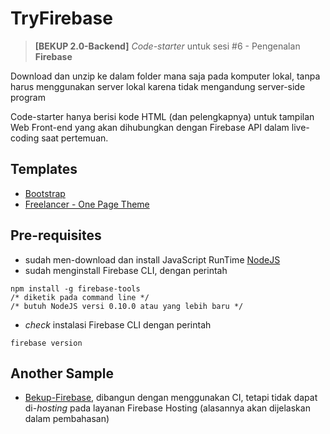 # TryFirebase
>**[BEKUP 2.0-Backend]** *Code-starter* untuk sesi #6 - Pengenalan **Firebase**

Download dan unzip ke dalam folder mana saja pada komputer lokal, tanpa harus menggunakan server lokal karena tidak mengandung server-side program

Code-starter hanya berisi kode HTML (dan pelengkapnya) untuk tampilan Web Front-end yang akan dihubungkan dengan Firebase API dalam live-coding saat pertemuan.

## Templates
* [Bootstrap](http://getbootstrap.com/)
* [Freelancer - One Page Theme](https://startbootstrap.com/template-overviews/freelancer/)

## Pre-requisites
* sudah men-download dan install JavaScript RunTime [NodeJS](https://nodejs.org/en/)
* sudah menginstall Firebase CLI, dengan perintah 
```
npm install -g firebase-tools
/* diketik pada command line */
/* butuh NodeJS versi 0.10.0 atau yang lebih baru */
```
* *check* instalasi Firebase CLI dengan perintah
```
firebase version
```

## Another Sample
* [Bekup-Firebase](https://github.com/sofyanthayf/bekup-firebase), dibangun dengan menggunakan CI, tetapi tidak dapat di-*hosting* pada layanan Firebase Hosting (alasannya akan dijelaskan dalam pembahasan)